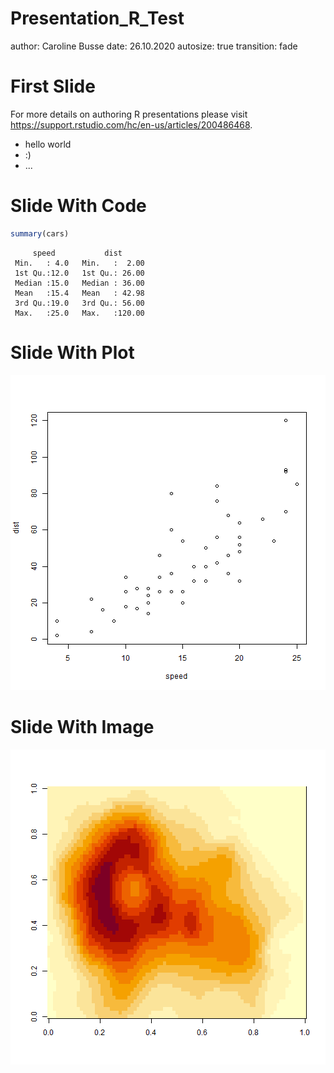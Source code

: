 Presentation_R_Test
========================================================
author: Caroline Busse
date: 26.10.2020
autosize: true
transition: fade

First Slide
========================================================

For more details on authoring R presentations please visit <https://support.rstudio.com/hc/en-us/articles/200486468>.

- hello world
- :)
- ...

Slide With Code
========================================================


```r
summary(cars)
```

```
     speed           dist       
 Min.   : 4.0   Min.   :  2.00  
 1st Qu.:12.0   1st Qu.: 26.00  
 Median :15.0   Median : 36.00  
 Mean   :15.4   Mean   : 42.98  
 3rd Qu.:19.0   3rd Qu.: 56.00  
 Max.   :25.0   Max.   :120.00  
```

Slide With Plot
========================================================

![plot of chunk unnamed-chunk-2](Presentation_R_Test-figure/unnamed-chunk-2-1.png)

Slide With Image
========================================================

![plot of chunk unnamed-chunk-3](Presentation_R_Test-figure/unnamed-chunk-3-1.png)
